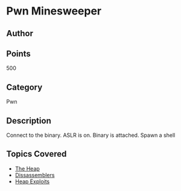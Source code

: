 # Pwn Minesweeper
## Author

## Points
500
## Category
Pwn
## Description
Connect to the binary. ASLR is on. Binary is attached. Spawn a shell
## Topics Covered

- [The Heap](/binary-exploitation/what-is-the-heap/)
- [Dissassemblers](/reverse-engineering/what-are-disassemblers/)
- [Heap Exploits](/binary-exploitation/heap-exploitation/)

